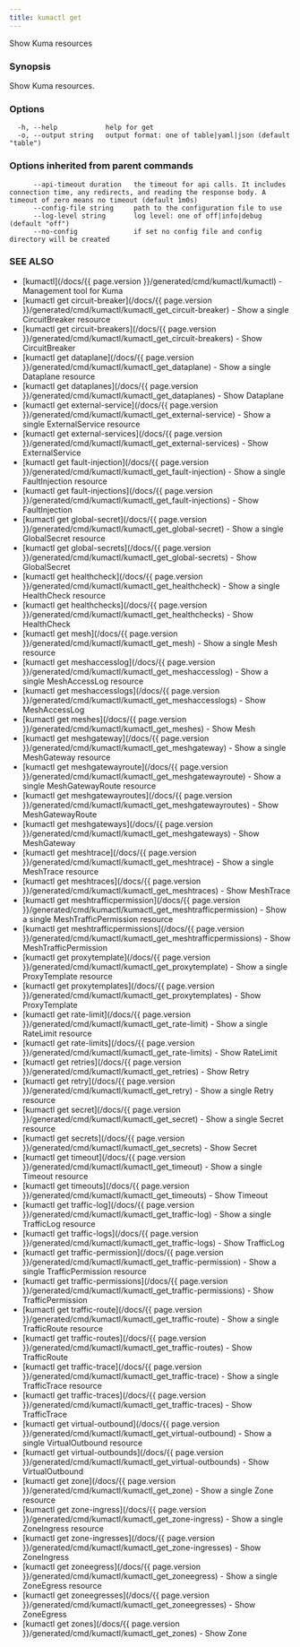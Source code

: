```yaml
---
title: kumactl get
---
```


Show Kuma resources

### Synopsis

Show Kuma resources.

### Options

```
  -h, --help            help for get
  -o, --output string   output format: one of table|yaml|json (default "table")
```

### Options inherited from parent commands

```
      --api-timeout duration   the timeout for api calls. It includes connection time, any redirects, and reading the response body. A timeout of zero means no timeout (default 1m0s)
      --config-file string     path to the configuration file to use
      --log-level string       log level: one of off|info|debug (default "off")
      --no-config              if set no config file and config directory will be created
```

### SEE ALSO

* [kumactl](/docs/{{ page.version }}/generated/cmd/kumactl/kumactl)	 - Management tool for Kuma
* [kumactl get circuit-breaker](/docs/{{ page.version }}/generated/cmd/kumactl/kumactl_get_circuit-breaker)	 - Show a single CircuitBreaker resource
* [kumactl get circuit-breakers](/docs/{{ page.version }}/generated/cmd/kumactl/kumactl_get_circuit-breakers)	 - Show CircuitBreaker
* [kumactl get dataplane](/docs/{{ page.version }}/generated/cmd/kumactl/kumactl_get_dataplane)	 - Show a single Dataplane resource
* [kumactl get dataplanes](/docs/{{ page.version }}/generated/cmd/kumactl/kumactl_get_dataplanes)	 - Show Dataplane
* [kumactl get external-service](/docs/{{ page.version }}/generated/cmd/kumactl/kumactl_get_external-service)	 - Show a single ExternalService resource
* [kumactl get external-services](/docs/{{ page.version }}/generated/cmd/kumactl/kumactl_get_external-services)	 - Show ExternalService
* [kumactl get fault-injection](/docs/{{ page.version }}/generated/cmd/kumactl/kumactl_get_fault-injection)	 - Show a single FaultInjection resource
* [kumactl get fault-injections](/docs/{{ page.version }}/generated/cmd/kumactl/kumactl_get_fault-injections)	 - Show FaultInjection
* [kumactl get global-secret](/docs/{{ page.version }}/generated/cmd/kumactl/kumactl_get_global-secret)	 - Show a single GlobalSecret resource
* [kumactl get global-secrets](/docs/{{ page.version }}/generated/cmd/kumactl/kumactl_get_global-secrets)	 - Show GlobalSecret
* [kumactl get healthcheck](/docs/{{ page.version }}/generated/cmd/kumactl/kumactl_get_healthcheck)	 - Show a single HealthCheck resource
* [kumactl get healthchecks](/docs/{{ page.version }}/generated/cmd/kumactl/kumactl_get_healthchecks)	 - Show HealthCheck
* [kumactl get mesh](/docs/{{ page.version }}/generated/cmd/kumactl/kumactl_get_mesh)	 - Show a single Mesh resource
* [kumactl get meshaccesslog](/docs/{{ page.version }}/generated/cmd/kumactl/kumactl_get_meshaccesslog)	 - Show a single MeshAccessLog resource
* [kumactl get meshaccesslogs](/docs/{{ page.version }}/generated/cmd/kumactl/kumactl_get_meshaccesslogs)	 - Show MeshAccessLog
* [kumactl get meshes](/docs/{{ page.version }}/generated/cmd/kumactl/kumactl_get_meshes)	 - Show Mesh
* [kumactl get meshgateway](/docs/{{ page.version }}/generated/cmd/kumactl/kumactl_get_meshgateway)	 - Show a single MeshGateway resource
* [kumactl get meshgatewayroute](/docs/{{ page.version }}/generated/cmd/kumactl/kumactl_get_meshgatewayroute)	 - Show a single MeshGatewayRoute resource
* [kumactl get meshgatewayroutes](/docs/{{ page.version }}/generated/cmd/kumactl/kumactl_get_meshgatewayroutes)	 - Show MeshGatewayRoute
* [kumactl get meshgateways](/docs/{{ page.version }}/generated/cmd/kumactl/kumactl_get_meshgateways)	 - Show MeshGateway
* [kumactl get meshtrace](/docs/{{ page.version }}/generated/cmd/kumactl/kumactl_get_meshtrace)	 - Show a single MeshTrace resource
* [kumactl get meshtraces](/docs/{{ page.version }}/generated/cmd/kumactl/kumactl_get_meshtraces)	 - Show MeshTrace
* [kumactl get meshtrafficpermission](/docs/{{ page.version }}/generated/cmd/kumactl/kumactl_get_meshtrafficpermission)	 - Show a single MeshTrafficPermission resource
* [kumactl get meshtrafficpermissions](/docs/{{ page.version }}/generated/cmd/kumactl/kumactl_get_meshtrafficpermissions)	 - Show MeshTrafficPermission
* [kumactl get proxytemplate](/docs/{{ page.version }}/generated/cmd/kumactl/kumactl_get_proxytemplate)	 - Show a single ProxyTemplate resource
* [kumactl get proxytemplates](/docs/{{ page.version }}/generated/cmd/kumactl/kumactl_get_proxytemplates)	 - Show ProxyTemplate
* [kumactl get rate-limit](/docs/{{ page.version }}/generated/cmd/kumactl/kumactl_get_rate-limit)	 - Show a single RateLimit resource
* [kumactl get rate-limits](/docs/{{ page.version }}/generated/cmd/kumactl/kumactl_get_rate-limits)	 - Show RateLimit
* [kumactl get retries](/docs/{{ page.version }}/generated/cmd/kumactl/kumactl_get_retries)	 - Show Retry
* [kumactl get retry](/docs/{{ page.version }}/generated/cmd/kumactl/kumactl_get_retry)	 - Show a single Retry resource
* [kumactl get secret](/docs/{{ page.version }}/generated/cmd/kumactl/kumactl_get_secret)	 - Show a single Secret resource
* [kumactl get secrets](/docs/{{ page.version }}/generated/cmd/kumactl/kumactl_get_secrets)	 - Show Secret
* [kumactl get timeout](/docs/{{ page.version }}/generated/cmd/kumactl/kumactl_get_timeout)	 - Show a single Timeout resource
* [kumactl get timeouts](/docs/{{ page.version }}/generated/cmd/kumactl/kumactl_get_timeouts)	 - Show Timeout
* [kumactl get traffic-log](/docs/{{ page.version }}/generated/cmd/kumactl/kumactl_get_traffic-log)	 - Show a single TrafficLog resource
* [kumactl get traffic-logs](/docs/{{ page.version }}/generated/cmd/kumactl/kumactl_get_traffic-logs)	 - Show TrafficLog
* [kumactl get traffic-permission](/docs/{{ page.version }}/generated/cmd/kumactl/kumactl_get_traffic-permission)	 - Show a single TrafficPermission resource
* [kumactl get traffic-permissions](/docs/{{ page.version }}/generated/cmd/kumactl/kumactl_get_traffic-permissions)	 - Show TrafficPermission
* [kumactl get traffic-route](/docs/{{ page.version }}/generated/cmd/kumactl/kumactl_get_traffic-route)	 - Show a single TrafficRoute resource
* [kumactl get traffic-routes](/docs/{{ page.version }}/generated/cmd/kumactl/kumactl_get_traffic-routes)	 - Show TrafficRoute
* [kumactl get traffic-trace](/docs/{{ page.version }}/generated/cmd/kumactl/kumactl_get_traffic-trace)	 - Show a single TrafficTrace resource
* [kumactl get traffic-traces](/docs/{{ page.version }}/generated/cmd/kumactl/kumactl_get_traffic-traces)	 - Show TrafficTrace
* [kumactl get virtual-outbound](/docs/{{ page.version }}/generated/cmd/kumactl/kumactl_get_virtual-outbound)	 - Show a single VirtualOutbound resource
* [kumactl get virtual-outbounds](/docs/{{ page.version }}/generated/cmd/kumactl/kumactl_get_virtual-outbounds)	 - Show VirtualOutbound
* [kumactl get zone](/docs/{{ page.version }}/generated/cmd/kumactl/kumactl_get_zone)	 - Show a single Zone resource
* [kumactl get zone-ingress](/docs/{{ page.version }}/generated/cmd/kumactl/kumactl_get_zone-ingress)	 - Show a single ZoneIngress resource
* [kumactl get zone-ingresses](/docs/{{ page.version }}/generated/cmd/kumactl/kumactl_get_zone-ingresses)	 - Show ZoneIngress
* [kumactl get zoneegress](/docs/{{ page.version }}/generated/cmd/kumactl/kumactl_get_zoneegress)	 - Show a single ZoneEgress resource
* [kumactl get zoneegresses](/docs/{{ page.version }}/generated/cmd/kumactl/kumactl_get_zoneegresses)	 - Show ZoneEgress
* [kumactl get zones](/docs/{{ page.version }}/generated/cmd/kumactl/kumactl_get_zones)	 - Show Zone

